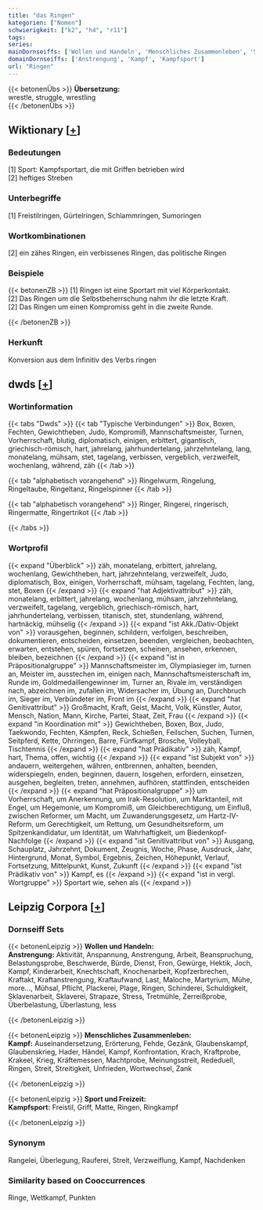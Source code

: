 ```yaml
---
title: "das Ringen"
kategorien: ["Nomen"]
schwierigkeit: ["k2", "h4", "r11"]
tags:
series:
mainDornseiffs: ['Wollen und Handeln', 'Menschliches Zusammenleben', 'Sport und Freizeit']
domainDornseiffs: ['Anstrengung', 'Kampf', 'Kampfsport']
url: "Ringen"
---
```


{{< betonenÜbs >}}
**Übersetzung:**  
wrestle, struggle, wrestling  
{{< /betonenÜbs >}}

## Wiktionary [[+](https://de.wiktionary.org/wiki/Ringen)]

### Bedeutungen
[1] Sport: Kampfsportart, die mit Griffen betrieben wird  
[2] heftiges Streben  

### Unterbegriffe
[1] Freistilringen, Gürtelringen, Schlammringen, Sumoringen  

### Wortkombinationen
[2] ein zähes Ringen, ein verbissenes Ringen, das politische Ringen  

### Beispiele
{{< betonenZB >}}
[1] Ringen ist eine Sportart mit viel Körperkontakt.  
[2] Das Ringen um die Selbstbeherrschung nahm ihr die letzte Kraft.  
[2] Das Ringen um einen Kompromiss geht in die zweite Runde.  

{{< /betonenZB >}}
### Herkunft
Konversion aus dem Infinitiv des Verbs ringen  



## dwds [[+](https://www.dwds.de/wb/Ringen)]

### Wortinformation
{{< tabs "Dwds" >}}
{{< tab "Typische Verbindungen" >}}
Box, Boxen, Fechten, Gewichtheben, Judo, Kompromiß, Mannschaftsmeister, Turnen, Vorherrschaft, blutig, diplomatisch, einigen, erbittert, gigantisch, griechisch-römisch, hart, jahrelang, jahrhundertelang, jahrzehntelang, lang, monatelang, mühsam, stet, tagelang, verbissen, vergeblich, verzweifelt, wochenlang, während, zäh
{{< /tab >}}

{{< tab "alphabetisch vorangehend" >}}
Ringelwurm, Ringelung, Ringeltaube, Ringeltanz, Ringelspinner
{{< /tab >}}

{{< tab "alphabetisch vorangehend" >}}
Ringer, Ringerei, ringerisch, Ringermatte, Ringertrikot
{{< /tab >}}

{{< /tabs >}}

### Wortprofil
{{< expand "Überblick" >}} zäh, monatelang, erbittert, jahrelang, wochenlang, Gewichtheben, hart, jahrzehntelang, verzweifelt, Judo, diplomatisch, Box, einigen, Vorherrschaft, mühsam, tagelang, Fechten, lang, stet, Boxen {{< /expand >}}
{{< expand "hat Adjektivattribut" >}} zäh, monatelang, erbittert, jahrelang, wochenlang, mühsam, jahrzehntelang, verzweifelt, tagelang, vergeblich, griechisch-römisch, hart, jahrhundertelang, verbissen, titanisch, stet, stundenlang, während, hartnäckig, mühselig {{< /expand >}}
{{< expand "ist Akk./Dativ-Objekt von" >}} vorausgehen, beginnen, schildern, verfolgen, beschreiben, dokumentieren, entscheiden, einsetzen, beenden, vergleichen, beobachten, erwarten, entstehen, spüren, fortsetzen, scheinen, ansehen, erkennen, bleiben, bezeichnen {{< /expand >}}
{{< expand "ist in Präpositionalgruppe" >}} Mannschaftsmeister im, Olympiasieger im, turnen an, Meister im, ausstechen im, einigen nach, Mannschaftsmeisterschaft im, Runde im, Goldmedaillengewinner im, Turner an, Rivale im, verständigen nach, abzeichnen im, zufallen im, Widersacher im, Übung an, Durchbruch im, Sieger im, Verbündeter im, Front im {{< /expand >}}
{{< expand "hat Genitivattribut" >}} Großmacht, Kraft, Geist, Macht, Volk, Künstler, Autor, Mensch, Nation, Mann, Kirche, Partei, Staat, Zeit, Frau {{< /expand >}}
{{< expand "in Koordination mit" >}} Gewichtheben, Boxen, Box, Judo, Taekwondo, Fechten, Kämpfen, Reck, Schießen, Feilschen, Suchen, Turnen, Seitpferd, Kette, Ohrringen, Barre, Fünfkampf, Brosche, Volleyball, Tischtennis {{< /expand >}}
{{< expand "hat Prädikativ" >}} zäh, Kampf, hart, Thema, offen, wichtig {{< /expand >}}
{{< expand "ist Subjekt von" >}} andauern, weitergehen, währen, entbrennen, anhalten, beenden, widerspiegeln, enden, beginnen, dauern, losgehen, erfordern, einsetzen, ausgehen, begleiten, treten, annehmen, aufhören, stattfinden, entscheiden {{< /expand >}}
{{< expand "hat Präpositionalgruppe" >}} um Vorherrschaft, um Anerkennung, um Irak-Resolution, um Marktanteil, mit Engel, um Hegemonie, um Kompromiß, um Gleichberechtigung, um Einfluß, zwischen Reformer, um Macht, um Zuwanderungsgesetz, um Hartz-IV-Reform, um Gerechtigkeit, um Rettung, um Gesundheitsreform, um Spitzenkandidatur, um Identität, um Wahrhaftigkeit, um Biedenkopf-Nachfolge {{< /expand >}}
{{< expand "ist Genitivattribut von" >}} Ausgang, Schauplatz, Jahrzehnt, Dokument, Zeugnis, Woche, Phase, Ausdruck, Jahr, Hintergrund, Monat, Symbol, Ergebnis, Zeichen, Höhepunkt, Verlauf, Fortsetzung, Mittelpunkt, Kunst, Zukunft {{< /expand >}}
{{< expand "ist Prädikativ von" >}} Kampf, es {{< /expand >}}
{{< expand "ist in vergl. Wortgruppe" >}} Sportart wie, sehen als {{< /expand >}}

## Leipzig Corpora [[+](https://corpora.uni-leipzig.de/en/res?word=Ringen&corpusId=deu_newscrawl-public_2018)]

### Dornseiff Sets
{{< betonenLeipzig >}}
**Wollen und Handeln:**  
**Anstrengung:** Aktivität, Anspannung, Anstrengung, Arbeit, Beanspruchung, Belastungsprobe, Beschwerde, Bürde, Dienst, Fron, Gewürge, Hektik, Joch, Kampf, Kinderarbeit, Knechtschaft, Knochenarbeit, Kopfzerbrechen, Kraftakt, Kraftanstrengung, Kraftaufwand, Last, Maloche, Martyrium, Mühe, more..., Mühsal, Pflicht, Plackerei, Plage, Ringen, Schinderei, Schuldigkeit, Sklavenarbeit, Sklaverei, Strapaze, Stress, Tretmühle, Zerreißprobe, Überbelastung, Überlastung, less  

{{< /betonenLeipzig >}}


{{< betonenLeipzig >}}
**Menschliches Zusammenleben:**  
**Kampf:** Auseinandersetzung, Erörterung, Fehde, Gezänk, Glaubenskampf, Glaubenskrieg, Hader, Händel, Kampf, Konfrontation, Krach, Kraftprobe, Krakeel, Krieg, Kräftemessen, Machtprobe, Meinungsstreit, Rededuell, Ringen, Streit, Streitigkeit, Unfrieden, Wortwechsel, Zank  

{{< /betonenLeipzig >}}


{{< betonenLeipzig >}}
**Sport und Freizeit:**  
**Kampfsport:** Freistil, Griff, Matte, Ringen, Ringkampf  

{{< /betonenLeipzig >}}

### Synonym
Rangelei, Überlegung, Rauferei, Streit, Verzweiflung, Kampf, Nachdenken


### Similarity based on Cooccurrences
Ringe, Wettkampf, Punkten

